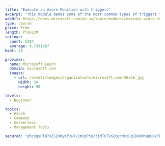 ```yaml
---
title: "Execute an Azure Function with triggers"
excerpt: "This module demos some of the most common types of triggers for executing Azure Functions and how to configure them to execute your logic."
webUrl: https://docs.microsoft.com/en-us/learn/modules/execute-azure-function-with-triggers/
type: course
price: Free
length: PT1H23M
ratings:
  count: 5284
  average: 4.7331567
heat: 55

provider:
  name: Microsoft Learn
  domain: microsoft.com
  images:
    - url: /assets/images/organizations/microsoft.com-50x50.jpg
      width: 50
      height: 50

levels:
  - Beginner

topics:
  - Azure
  - Compute
  - Serverless
  - Management Tools

secured: "pbcDgsPiO7XZSInRyKf2wYLCmigPhU/3idT6T9nZcgrdccCqCBvBWh8pU0v7WhuVfq2LpoIHudGPbyVe0b3RxwZWPGEtn4q/Dmw38jUank172y0KXsvl+HaTyszp1x5H8eImh/rsHA4RHKVPrRNMZfYIbDOW/8E7JZ/x0B9zYHM++TmWO0DuM6CtM5fObVyqqpXcIXV0vQKcX0Dfccy2BzQrQgUPYKQ0oUFR1GZ9x9Uc9cnR85XxRotrk+w1QSM09KwPsZQD85lEE74Qs+uj7NKXBQKcJjVVarFwVcXxBSU2rHiTt0NXsX5PfFzJ9783mKXfAg1739ak8H5qSOMxVuEl4g1W1kPnNPPQMvLJB8OCOBZ/Vu0WlqjrxRjpIJdfkqNAAglKJb999NYEgOPfQrWZ0tPPg66qBAXwAv5ycoc=;EJBBrzewlShNgw+lWsRSuw=="
---
```


